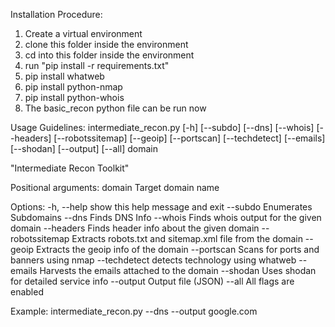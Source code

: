 Installation Procedure:
  1) Create a virtual environment
  2) clone this folder inside the environment
  3) cd into this folder inside the environment
  4) run "pip install -r requirements.txt"
  5) pip install whatweb
  6) pip install python-nmap
  7) pip install python-whois
  8) The basic_recon python file can be run now

Usage Guidelines: 
  intermediate_recon.py [-h] [--subdo] [--dns] [--whois] [--headers] [--robotssitemap] [--geoip] [--portscan] [--techdetect] [--emails] [--shodan] [--output] [--all] domain

  "Intermediate Recon Toolkit"
  
  Positional arguments:
    domain           Target domain name
  
  Options:
    -h, --help       show this help message and exit
    --subdo          Enumerates Subdomains
    --dns            Finds DNS Info
    --whois          Finds whois output for the given domain
    --headers        Finds header info about the given domain
    --robotssitemap  Extracts robots.txt and sitemap.xml file
                     from the domain
    --geoip          Extracts the geoip info of the domain
    --portscan       Scans for ports and banners using nmap
    --techdetect     detects technology using whatweb
    --emails         Harvests the emails attached to the domain
    --shodan         Uses shodan for detailed service info
    --output         Output file (JSON)
    --all            All flags are enabled

  Example:
    intermediate_recon.py --dns --output google.com
